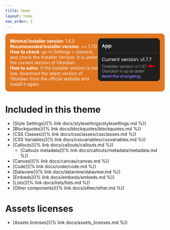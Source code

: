 ```yaml
---
title: Home
layout: home
nav_order: 1
---
```


<div style="padding: 15px; background: #E2761F; color: #f5f5f5; border-radius: 10px; margin-bottom: 2em;">
<img src="https://raw.githubusercontent.com/ElsaTam/obsidian-fancy-a-story/refs/heads/main/screenshots/installer_version.png" style="float: right; border-radius: 10px;">
<strong style="color: white;">Minimal Installer version</strong>: 1.6.5<br>
<strong style="color: white;">Recommended Installer version</strong>: >= 1.7.0<br>
<strong style="color: white;">How to check</strong>: go in Settings > General, and check the Installer Version. It is <em>under</em> the current version of Obsidian.<br>
<strong style="color: white;">How to solve</strong>: if the Installer version is too low, download the latest version of Obsidian from the official website and install it again.
</div>

# Included in this theme

- [Style Settings]({% link docs/stylesettings/stylesettings.md %})
- [Blockquotes]({% link docs/blockquotes/blockquotes.md %})
- [CSS Classes]({% link docs/cssclasses/cssclasses.md %})
- [CSS Variables]({% link docs/cssvariables/cssvariables.md %})
- [Callouts]({% link docs/callouts/callouts.md %})
  - [Callouts metadata]({% link docs/callouts/metadata/metadata.md %})
- [Canvas]({% link docs/canvas/canvas.md %})
- [Code]({% link docs/code/code.md %})
- [Dataview]({% link docs/dataview/dataview.md %})
- [Embeds]({% link docs/embeds/embeds.md %})
- [Lists]({% link docs/lists/lists.md %})
- [Other components]({% link docs/other/other.md %})

# Assets licenses

- [Assets licenses]({% link docs/assets_licenses.md %})